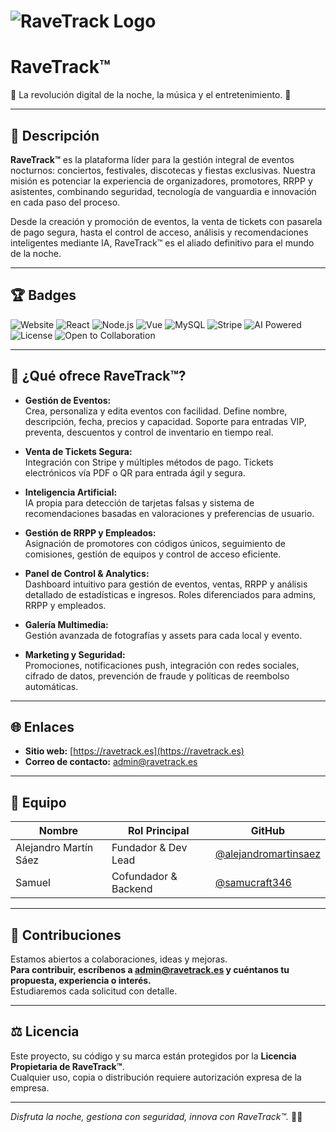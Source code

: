 # ![RaveTrack Logo](image1)
# RaveTrack™

🎉 La revolución digital de la noche, la música y el entretenimiento. 🎫

---

## 🌟 Descripción

**RaveTrack™** es la plataforma líder para la gestión integral de eventos nocturnos: conciertos, festivales, discotecas y fiestas exclusivas. Nuestra misión es potenciar la experiencia de organizadores, promotores, RRPP y asistentes, combinando seguridad, tecnología de vanguardia e innovación en cada paso del proceso.

Desde la creación y promoción de eventos, la venta de tickets con pasarela de pago segura, hasta el control de acceso, análisis y recomendaciones inteligentes mediante IA, RaveTrack™ es el aliado definitivo para el mundo de la noche.

---

## 🏆 Badges

![Website](https://img.shields.io/badge/Web-ravetrack.es-blue?logo=Google-Chrome&link=https://ravetrack.es)
![React](https://img.shields.io/badge/Frontend-React-61DAFB?logo=react)
![Node.js](https://img.shields.io/badge/Backend-Node.js-339933?logo=node.js)
![Vue](https://img.shields.io/badge/Backend-Vue-4FC08D?logo=vue.js)
![MySQL](https://img.shields.io/badge/Database-MySQL-4479A1?logo=mysql)
![Stripe](https://img.shields.io/badge/Payments-Stripe-635BFF?logo=stripe)
![AI Powered](https://img.shields.io/badge/AI-Detection%20%26%20Recommendation-brightgreen?logo=OpenAI)
![License](https://img.shields.io/badge/License-RaveTrack™%20Proprietary-red)
![Open to Collaboration](https://img.shields.io/badge/Contact-admin@ravetrack.es-yellow?logo=gmail)

---

## 🚀 ¿Qué ofrece RaveTrack™?

- **Gestión de Eventos:**  
  Crea, personaliza y edita eventos con facilidad. Define nombre, descripción, fecha, precios y capacidad. Soporte para entradas VIP, preventa, descuentos y control de inventario en tiempo real.

- **Venta de Tickets Segura:**  
  Integración con Stripe y múltiples métodos de pago. Tickets electrónicos vía PDF o QR para entrada ágil y segura.

- **Inteligencia Artificial:**  
  IA propia para detección de tarjetas falsas y sistema de recomendaciones basadas en valoraciones y preferencias de usuario.

- **Gestión de RRPP y Empleados:**  
  Asignación de promotores con códigos únicos, seguimiento de comisiones, gestión de equipos y control de acceso eficiente.

- **Panel de Control & Analytics:**  
  Dashboard intuitivo para gestión de eventos, ventas, RRPP y análisis detallado de estadísticas e ingresos. Roles diferenciados para admins, RRPP y empleados.

- **Galería Multimedia:**  
  Gestión avanzada de fotografías y assets para cada local y evento.

- **Marketing y Seguridad:**  
  Promociones, notificaciones push, integración con redes sociales, cifrado de datos, prevención de fraude y políticas de reembolso automáticas.

---

## 🌐 Enlaces

- **Sitio web:** [https://ravetrack.es](https://ravetrack.es)
- **Correo de contacto:** [admin@ravetrack.es](mailto:admin@ravetrack.es)

---

## 👤 Equipo

| Nombre                      | Rol Principal          | GitHub                               |
|-----------------------------|-----------------------|--------------------------------------|
| Alejandro Martín Sáez       | Fundador & Dev Lead   | [@alejandromartinsaez](https://github.com/alejandromartinsaez) |
| Samuel                      | Cofundador & Backend  | [@samucraft346](https://github.com/samucraft346)               |

---

## 🤝 Contribuciones

Estamos abiertos a colaboraciones, ideas y mejoras.  
**Para contribuir, escríbenos a [admin@ravetrack.es](mailto:admin@ravetrack.es) y cuéntanos tu propuesta, experiencia o interés.**  
Estudiaremos cada solicitud con detalle.

---

## ⚖️ Licencia

Este proyecto, su código y su marca están protegidos por la **Licencia Propietaria de RaveTrack™**.  
Cualquier uso, copia o distribución requiere autorización expresa de la empresa.

---

_Disfruta la noche, gestiona con seguridad, innova con RaveTrack™._ 🌙✨
